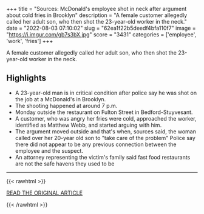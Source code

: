 +++
title = "Sources: McDonald's employee shot in neck after argument about cold fries in Brooklyn"
description = "A female customer allegedly called her adult son, who then shot the 23-year-old worker in the neck."
date = "2022-08-03 07:10:02"
slug = "62ea1f22b5deedf4bfa110f7"
image = "https://i.imgur.com/gb7s3bX.jpg"
score = "3431"
categories = ['employee', 'work', 'fries']
+++

A female customer allegedly called her adult son, who then shot the 23-year-old worker in the neck.

## Highlights

- A 23-year-old man is in critical condition after police say he was shot on the job at a McDonald's in Brooklyn.
- The shooting happened at around 7 p.m.
- Monday outside the restaurant on Fulton Street in Bedford-Stuyvesant.
- A customer, who was angry her fries were cold, approached the worker, identified as Matthew Webb, and started arguing with him.
- The argument moved outside and that's when, sources said, the woman called over her 20-year old son to "take care of the problem" Police say there did not appear to be any previous connection between the employee and the suspect.
- An attorney representing the victim's family said fast food restaurants are not the safe havens they used to be

---

{{< rawhtml >}}
  <p class="article-category">
    <a target="_blank" href="https://www.cbsnews.com/newyork/news/police-mcdonalds-employee-shot-in-face-after-argument-with-customer-in-brooklyn/">READ THE ORIGINAL ARTICLE</a>
  </p>
{{< /rawhtml >}}
